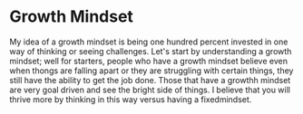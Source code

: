 # Growth Mindset

My idea of a growth mindset is being one hundred percent invested in one way of thinking or seeing challenges. Let's start by understanding a growth mindset; well for starters, people who have a growth mindset believe even when thongs are falling apart or they are struggling with certain things, they still have the ability to get the job done. Those that have a growthh mindset are very goal driven and see the bright side of things. I believe that you will thrive more by thinking in this way versus having a fixedmindset. 
